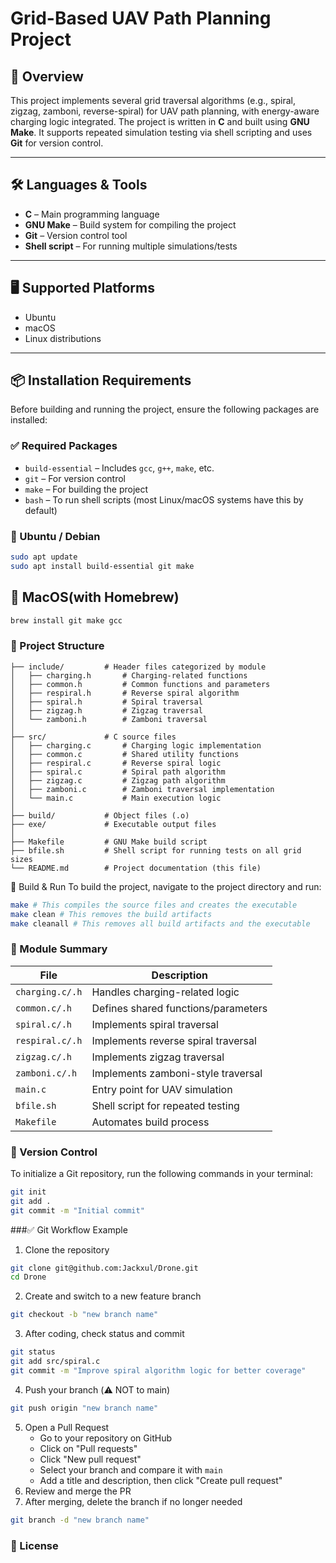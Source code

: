 # Grid-Based UAV Path Planning Project

## 📌 Overview

This project implements several grid traversal algorithms (e.g., spiral, zigzag, zamboni, reverse-spiral) for UAV path planning, with energy-aware charging logic integrated. The project is written in **C** and built using **GNU Make**. It supports repeated simulation testing via shell scripting and uses **Git** for version control.

---

## 🛠️ Languages & Tools

- **C** – Main programming language
- **GNU Make** – Build system for compiling the project
- **Git** – Version control tool
- **Shell script** – For running multiple simulations/tests

---

## 🖥️ Supported Platforms

- Ubuntu
- macOS
- Linux distributions

---

## 📦 Installation Requirements

Before building and running the project, ensure the following packages are installed:

### ✅ Required Packages

- `build-essential` – Includes `gcc`, `g++`, `make`, etc.
- `git` – For version control
- `make` – For building the project
- `bash` – To run shell scripts (most Linux/macOS systems have this by default)

### 🐧 Ubuntu / Debian

```bash
sudo apt update
sudo apt install build-essential git make
```

## 🍎 MacOS(with Homebrew)

```bash
brew install git make gcc
```

### 📂 Project Structure
```plaintext
├── include/         # Header files categorized by module
│   ├── charging.h       # Charging-related functions
│   ├── common.h         # Common functions and parameters
│   ├── respiral.h       # Reverse spiral algorithm
│   ├── spiral.h         # Spiral traversal
│   ├── zigzag.h         # Zigzag traversal
│   └── zamboni.h        # Zamboni traversal
│
├── src/             # C source files
│   ├── charging.c       # Charging logic implementation
│   ├── common.c         # Shared utility functions
│   ├── respiral.c       # Reverse spiral logic
│   ├── spiral.c         # Spiral path algorithm
│   ├── zigzag.c         # Zigzag path algorithm
│   ├── zamboni.c        # Zamboni traversal implementation
│   └── main.c           # Main execution logic
│
├── build/           # Object files (.o)
├── exe/             # Executable output files
│
├── Makefile         # GNU Make build script
├── bfile.sh         # Shell script for running tests on all grid sizes
└── README.md        # Project documentation (this file)
```

🚀 Build & Run
To build the project, navigate to the project directory and run:

```bash
make # This compiles the source files and creates the executable
make clean # This removes the build artifacts
make cleanall # This removes all build artifacts and the executable


```
### 🧩 Module Summary

| File            | Description                         |
| --------------- | ----------------------------------- |
| `charging.c/.h` | Handles charging-related logic      |
| `common.c/.h`   | Defines shared functions/parameters |
| `spiral.c/.h`   | Implements spiral traversal         |
| `respiral.c/.h` | Implements reverse spiral traversal |
| `zigzag.c/.h`   | Implements zigzag traversal         |
| `zamboni.c/.h`  | Implements zamboni-style traversal  |
| `main.c`        | Entry point for UAV simulation      |
| `bfile.sh`      | Shell script for repeated testing   |
| `Makefile`      | Automates build process             |

### 📌 Version Control
To initialize a Git repository, run the following commands in your terminal:

```bash
git init
git add .
git commit -m "Initial commit"
```

###✅ Git Workflow Example

1. Clone the repository

```bash
git clone git@github.com:Jackxul/Drone.git
cd Drone
```

2. Create and switch to a new feature branch

```bash
git checkout -b "new branch name"
```

3. After coding, check status and commit

```bash
git status
git add src/spiral.c
git commit -m "Improve spiral algorithm logic for better coverage"
```
4. Push your branch (⚠️ NOT to main)

```bash
git push origin "new branch name"
```
5. Open a Pull Request
   - Go to your repository on GitHub
   - Click on "Pull requests"
   - Click "New pull request"
   - Select your branch and compare it with `main`
   - Add a title and description, then click "Create pull request"
6. Review and merge the PR
7. After merging, delete the branch if no longer needed

```bash
git branch -d "new branch name"
```
### 📝 License



